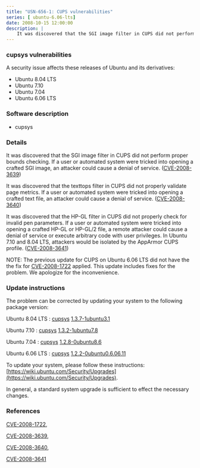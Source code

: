 ```yaml
---
title: "USN-656-1: CUPS vulnerabilities"
series: [ ubuntu-6.06-lts]
date: 2008-10-15 12:00:00
description: |
    It was discovered that the SGI image filter in CUPS did not perform proper bounds checking. If a user or automated system were tricked into opening a crafted SGI image, an attacker could cause a denial of service. ([CVE-2008-3639](http://people.ubuntu.com/~ubuntu-security/cve/CVE-2008-3639))
--- 
```

 
 


### cupsys vulnerabilities

A security issue affects these releases of Ubuntu and its derivatives:

* Ubuntu 8.04 LTS
* Ubuntu 7.10
* Ubuntu 7.04
* Ubuntu 6.06 LTS

### Software description

* cupsys 

### Details

It was discovered that the SGI image filter in CUPS did not perform proper bounds checking. If a user or automated system were tricked into opening a crafted SGI image, an attacker could cause a denial of service. ([CVE-2008-3639](http://people.ubuntu.com/~ubuntu-security/cve/CVE-2008-3639))

It was discovered that the texttops filter in CUPS did not properly validate page metrics. If a user or automated system were tricked into opening a crafted text file, an attacker could cause a denial of service. ([CVE-2008-3640](http://people.ubuntu.com/~ubuntu-security/cve/CVE-2008-3640))

It was discovered that the HP-GL filter in CUPS did not properly check for invalid pen parameters. If a user or automated system were tricked into opening a crafted HP-GL or HP-GL/2 file, a remote attacker could cause a denial of service or execute arbitrary code with user privileges. In Ubuntu 7.10 and 8.04 LTS, attackers would be isolated by the AppArmor CUPS profile. ([CVE-2008-3641](http://people.ubuntu.com/~ubuntu-security/cve/CVE-2008-3641))

NOTE: The previous update for CUPS on Ubuntu 6.06 LTS did not have the the fix for [CVE-2008-1722](http://people.ubuntu.com/~ubuntu-security/cve/CVE-2008-1722) applied. This update includes fixes for the problem. We apologize for the inconvenience. 

### Update instructions

The problem can be corrected by updating your system to the following package version:

Ubuntu 8.04 LTS
 : [cupsys](https://launchpad.net/ubuntu/+source/cupsys) <span> [1.3.7-1ubuntu3.1](https://launchpad.net/ubuntu/+source/cupsys/1.3.7-1ubuntu3.1) </span> 

Ubuntu 7.10
 : [cupsys](https://launchpad.net/ubuntu/+source/cupsys) <span> [1.3.2-1ubuntu7.8](https://launchpad.net/ubuntu/+source/cupsys/1.3.2-1ubuntu7.8) </span> 

Ubuntu 7.04
 : [cupsys](https://launchpad.net/ubuntu/+source/cupsys) <span> [1.2.8-0ubuntu8.6](https://launchpad.net/ubuntu/+source/cupsys/1.2.8-0ubuntu8.6) </span> 

Ubuntu 6.06 LTS
 : [cupsys](https://launchpad.net/ubuntu/+source/cupsys) <span> [1.2.2-0ubuntu0.6.06.11](https://launchpad.net/ubuntu/+source/cupsys/1.2.2-0ubuntu0.6.06.11) </span> 

To update your system, please follow these instructions: [https://wiki.ubuntu.com/Security/Upgrades](https://wiki.ubuntu.com/Security/Upgrades).

In general, a standard system upgrade is sufficient to effect the necessary changes. 

### References

 
 [CVE-2008-1722](http://people.ubuntu.com/~ubuntu-security/cve/CVE-2008-1722), 

 [CVE-2008-3639](http://people.ubuntu.com/~ubuntu-security/cve/CVE-2008-3639), 

 [CVE-2008-3640](http://people.ubuntu.com/~ubuntu-security/cve/CVE-2008-3640), 

 [CVE-2008-3641](http://people.ubuntu.com/~ubuntu-security/cve/CVE-2008-3641)
 

